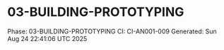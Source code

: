 # 03-BUILDING-PROTOTYPING
Phase: 03-BUILDING-PROTOTYPING
CI: CI-AN001-009
Generated: Sun Aug 24 22:41:06 UTC 2025
